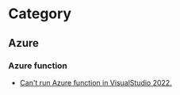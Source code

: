 # Category

## Azure

### Azure function

- [Can't run Azure function in VisualStudio 2022.]([www.google.com](https://github.com/jctechhub/ProblemAndSolutions/blob/main/azure/function/Readme.md))
